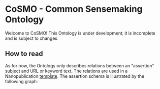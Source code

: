 # CoSMO - Common Sensemaking Ontology
Welcome to CoSMO! This Ontology is under development; it is incomplete and is subject to changes.
## How to read
As for now, the Ontology only describes relations between an "assertion" subject and URL or keyword text. The relations are used in a Nanopublication [template](https://w3id.org/np/RAcxXXpyy1ePZJVQhFoBaa55tSbGzjfqjrFmLBIsn8OPQ).
The assertion schema is illustrated by the following graph:



